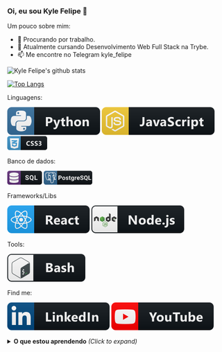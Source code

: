 ### Oi, eu sou Kyle Felipe 👋

Um pouco sobre mim:

- 🔭 Procurando por trabalho.
- 🌱 Atualmente cursando Desenvolvimento Web Full Stack na Trybe.
- 📫 Me encontre no Telegram kyle_felipe  


![Kyle Felipe's github stats](https://github-readme-stats.vercel.app/api?username=kylefelipe&show_icons=true&theme=blue-green)

[![Top Langs](https://github-readme-stats.vercel.app/api/top-langs/?username=kylefelipe&&layout=compact)](https://github.com/anuraghazra/github-readme-stats)

Linguagens:

![Python](./img/python.svg) ![JavaScript](./img/js.svg) ![Css](./img/css3.png)

Banco de dados:

![SQL](./img/sql.png) ![PostgreSQL](./img/postgresql.png)

Frameworks/Libs

![React](img/react.svg) ![NodeJs](./img/nodejs.svg)

Tools:  

![Bash](./img/bash.svg)

Find me:

[![Linkedin](./img/linkedin.svg)](https://www.linkedin.com/in/kylefelipe/) [![Youtube - ThinFree Geo](img/youtube.svg)](https://www.youtube.com/thinkfreegeo)

<details>
  <summary><b>O que estou aprendendo</b> <i>(Click to expand)</i></summary>
    <li> React - Context API & Hooks</li>
    <li style="text-decoration: line-through"> React - Redux</li>
 <details>
